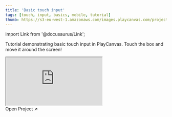 ```yaml
---
title: 'Basic touch input'
tags: [touch, input, basics, mobile, tutorial]
thumb: https://s3-eu-west-1.amazonaws.com/images.playcanvas.com/projects/12/438010/E61079-image-75.jpg
---
```


import Link from '@docusaurus/Link';

Tutorial demonstrating basic touch input in PlayCanvas. Touch the box and move it around the screen!

<div className="iframe-container">
    <iframe src="https://playcanv.as/p/iEIZxwBC/" title="Basic touch input" allow="camera; microphone; xr-spatial-tracking; fullscreen" allowfullscreen></iframe>
</div>

<Link to='https://playcanvas.com/project/438010/'>Open Project ↗</Link>
